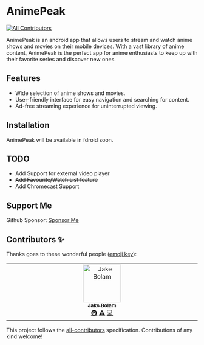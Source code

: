 # AnimePeak
<!-- ALL-CONTRIBUTORS-BADGE:START - Do not remove or modify this section -->
[![All Contributors](https://img.shields.io/badge/all_contributors-1-orange.svg?style=flat-square)](#contributors-)
<!-- ALL-CONTRIBUTORS-BADGE:END -->

AnimePeak is an android app that allows users to stream and watch anime shows and movies on their mobile devices. With a vast library of anime content, AnimePeak is the perfect app for anime enthusiasts to keep up with their favorite series and discover new ones.


## Features

- Wide selection of anime shows and movies.
- User-friendly interface for easy navigation and searching for content.
- Ad-free streaming experience for uninterrupted viewing.



## Installation

AnimePeak will be available in fdroid soon.

## TODO
- Add Support for external video player
- ~~Add Favourite/Watch List feature~~
- Add Chromecast Support

## Support Me
Github Sponsor: <a href=https://github.com/sponsors/prashasth-nair> Sponsor Me </a>





## Contributors ✨

Thanks goes to these wonderful people ([emoji key](https://allcontributors.org/docs/en/emoji-key)):

<!-- ALL-CONTRIBUTORS-LIST:START - Do not remove or modify this section -->
<!-- prettier-ignore-start -->
<!-- markdownlint-disable -->
<table>
  <tbody>
    <tr>
      <td align="center" valign="top" width="14.28%"><a href="https://jakebolam.com"><img src="https://avatars.githubusercontent.com/u/3534236?v=4?s=100" width="100px;" alt="Jake Bolam"/><br /><sub><b>Jake Bolam</b></sub></a><br /><a href="#infra-jakebolam" title="Infrastructure (Hosting, Build-Tools, etc)">🚇</a> <a href="https://github.com/prashasth-nair/AnimePeak/commits?author=jakebolam" title="Tests">⚠️</a> <a href="https://github.com/prashasth-nair/AnimePeak/commits?author=jakebolam" title="Code">💻</a></td>
    </tr>
  </tbody>
</table>

<!-- markdownlint-restore -->
<!-- prettier-ignore-end -->

<!-- ALL-CONTRIBUTORS-LIST:END -->

This project follows the [all-contributors](https://github.com/all-contributors/all-contributors) specification. Contributions of any kind welcome!
